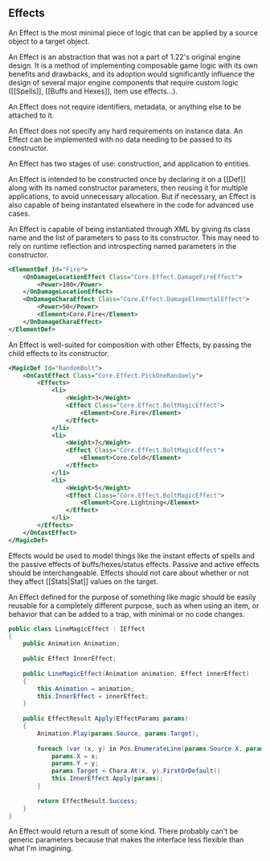 ## Effects

An Effect is the most minimal piece of logic that can be applied by a source object to a target object.

An Effect is an abstraction that was not a part of 1.22's original engine design. It is a method of implementing composable game logic with its own benefits and drawbacks, and its adoption would significantly influence the design of several major engine components that require custom logic ([[Spells]], [[Buffs and Hexes]], item use effects...).

An Effect does not require identifiers, metadata, or anything else to be attached to it.

An Effect does not specify any hard requirements on instance data. An Effect can be implemented with no data needing to be passed to its constructor.

An Effect has two stages of use: construction, and application to entities.

An Effect is intended to be constructed once by declaring it on a [[Def]] along with its named constructor parameters, then reusing it for multiple applications, to avoid unnecessary allocation. But if necessary, an Effect is also capable of being instantated elsewhere in the code for advanced use cases.

An Effect is capable of being instantiated through XML by giving its class name and the list of parameters to pass to its constructor. This may need to rely on runtime reflection and introspecting named parameters in the constructor.

```xml
<ElementDef Id="Fire">
	<OnDamageLocationEffect Class="Core.Effect.DamageFireEffect">
		<Power>100</Power>
	</OnDamageLocationEffect>
	<OnDamageCharaEffect Class="Core.Effect.DamageElementalEffect">
		<Power>50</Power>
		<Element>Core.Fire</Element>
	</OnDamageCharaEffect>
</ElementDef>
```

An Effect is well-suited for composition with other Effects, by passing the child effects to its constructor.

```xml
<MagicDef Id="RandomBolt">
	<OnCastEffect Class="Core.Effect.PickOneRandomly">
		<Effects>
			<li>
				<Weight>3</Weight>
				<Effect Class="Core.Effect.BoltMagicEffect">
					<Element>Core.Fire</Element>
				</Effect>
			</li>
			<li>
				<Weight>7</Weight>
				<Effect Class="Core.Effect.BoltMagicEffect">
					<Element>Core.Cold</Element>
				</Effect>
			</li>
			<li>
				<Weight>5</Weight>
				<Effect Class="Core.Effect.BoltMagicEffect">
					<Element>Core.Lightning</Element>
				</Effect>
			</li>
		</Effects>
	</OnCastEffect>
</MagicDef>
```

Effects would be used to model things like the instant effects of spells and the passive effects of buffs/hexes/status effects. Passive and active effects should be interchangeable. Effects should not care about whether or not they affect [[Stats|Stat]] values on the target.

An Effect defined for the purpose of something like magic should be easily reusable for a completely different purpose, such as when using an item, or behavior that can be added to a trap, with minimal or no code changes.

```csharp
public class LineMagicEffect : IEffect
{
	public Animation Animation;
	
	public Effect InnerEffect;
	
	public LineMagicEffect(Animation animation, Effect innerEffect)
	{
		this.Animation = animation;
		this.InnerEffect = innerEffect;
	}
	
	public EffectResult Apply(EffectParams params)
	{
		Animation.Play(params.Source, params.Target);
		
		foreach (var (x, y) in Pos.EnumerateLine(params.Source.X, params.Source.Y, params.X, params.Y)) {
			params.X = x;
			params.Y = y;
			params.Target = Chara.At(x, y).FirstOrDefault()
			this.InnerEffect.Apply(params);
		}
        
		return EffectResult.Success;
	}
}
```

An Effect would return a result of some kind. There probably can't be generic parameters because that makes the interface less flexible than what I'm imagining.